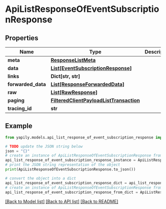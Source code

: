 # ApiListResponseOfEventSubscriptionResponse


## Properties

Name | Type | Description | Notes
------------ | ------------- | ------------- | -------------
**meta** | [**ResponseListMeta**](ResponseListMeta.md) |  | [optional] 
**data** | [**List[EventSubscriptionResponse]**](EventSubscriptionResponse.md) |  | [optional] 
**links** | **Dict[str, str]** |  | [optional] 
**forwarded_data** | [**List[ResponseForwardedData]**](ResponseForwardedData.md) |  | [optional] 
**raw** | [**List[RawResponse]**](RawResponse.md) |  | [optional] 
**paging** | [**FilteredClientPayloadListTransaction**](FilteredClientPayloadListTransaction.md) |  | [optional] 
**tracing_id** | **str** |  | [optional] 

## Example

```python
from yapily.models.api_list_response_of_event_subscription_response import ApiListResponseOfEventSubscriptionResponse

# TODO update the JSON string below
json = "{}"
# create an instance of ApiListResponseOfEventSubscriptionResponse from a JSON string
api_list_response_of_event_subscription_response_instance = ApiListResponseOfEventSubscriptionResponse.from_json(json)
# print the JSON string representation of the object
print(ApiListResponseOfEventSubscriptionResponse.to_json())

# convert the object into a dict
api_list_response_of_event_subscription_response_dict = api_list_response_of_event_subscription_response_instance.to_dict()
# create an instance of ApiListResponseOfEventSubscriptionResponse from a dict
api_list_response_of_event_subscription_response_from_dict = ApiListResponseOfEventSubscriptionResponse.from_dict(api_list_response_of_event_subscription_response_dict)
```
[[Back to Model list]](../README.md#documentation-for-models) [[Back to API list]](../README.md#documentation-for-api-endpoints) [[Back to README]](../README.md)


